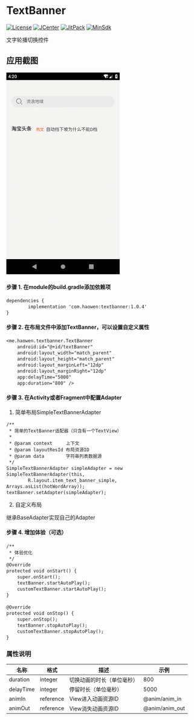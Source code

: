 # TextBanner

[![License](https://img.shields.io/badge/License%20-Apache%202-337ab7.svg)](https://www.apache.org/licenses/LICENSE-2.0)
[![JCenter](https://img.shields.io/badge/%20JCenter%20-1.0.4-5bc0de.svg)](https://bintray.com/haowen/maven/textbanner/_latestVersion)
[![JitPack](https://jitpack.io/v/HaowenLee/TextBanner.svg)](https://jitpack.io/#HaowenLee/TextBanner)
[![MinSdk](https://img.shields.io/badge/%20MinSdk%20-%2014+%20-f0ad4e.svg)](https://android-arsenal.com/api?level=14)

文字轮播切换控件

## 应用截图

<img src="https://raw.githubusercontent.com/HaowenLee/TextBanner/master/arts/text_banner.gif" width="300" alt="TextBanner效果图"/>

#### 步骤 1. 在module的build.gradle添加依赖项

```
dependencies {
        implementation 'com.haowen:textbanner:1.0.4'
}
```

#### 步骤 2. 在布局文件中添加TextBanner，可以设置自定义属性

```
<me.haowen.textbanner.TextBanner
    android:id="@+id/textBanner"
    android:layout_width="match_parent"
    android:layout_height="match_parent"
    android:layout_marginLeft="12dp"
    android:layout_marginRight="12dp"
    app:delayTime="5000"
    app:duration="800" />
```

#### 步骤 3. 在Activity或者Fragment中配置Adapter

1. 简单布局SimpleTextBannerAdapter

```
/**
 * 简单的TextBanner适配器（只含有一个TextView）
 *
 * @param context     上下文
 * @param layoutResId 布局资源ID
 * @param data        字符串列表数据源
 */
SimpleTextBannerAdapter simpleAdapter = new SimpleTextBannerAdapter(this,
        R.layout.item_text_banner_simple, Arrays.asList(hotWordArray));
textBanner.setAdapter(simpleAdapter);
```

2. 自定义布局

继承BaseAdapter实现自己的Adapter

#### 步骤 4. 增加体验（可选）

```
/**
 * 体验优化
 */
@Override
protected void onStart() {
    super.onStart();
    textBanner.startAutoPlay();
    customTextBanner.startAutoPlay();
}

@Override
protected void onStop() {
    super.onStop();
    textBanner.stopAutoPlay();
    customTextBanner.stopAutoPlay();
}
```

### 属性说明

| 名称 | 格式 | 描述 | 示例 |
| ------ | ------ | ------ | ------ |
| duration | integer | 切换动画的时长（单位毫秒） | 800 |
| delayTime | integer | 停留时长（单位毫秒） | 5000 |
| animIn | reference | View进入动画资源ID | @anim/anim_in |
| animOut | reference | View消失动画资源ID | @anim/anim_out |